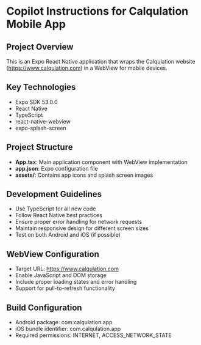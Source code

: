 # Copilot Instructions for Calqulation Mobile App

<!-- Use this file to provide workspace-specific custom instructions to Copilot. For more details, visit https://code.visualstudio.com/docs/copilot/copilot-customization#_use-a-githubcopilotinstructionsmd-file -->

## Project Overview
This is an Expo React Native application that wraps the Calqulation website (https://www.calqulation.com) in a WebView for mobile devices.

## Key Technologies
- Expo SDK 53.0.0
- React Native
- TypeScript
- react-native-webview
- expo-splash-screen

## Project Structure
- **App.tsx**: Main application component with WebView implementation
- **app.json**: Expo configuration file
- **assets/**: Contains app icons and splash screen images

## Development Guidelines
- Use TypeScript for all new code
- Follow React Native best practices
- Ensure proper error handling for network requests
- Maintain responsive design for different screen sizes
- Test on both Android and iOS (if possible)

## WebView Configuration
- Target URL: https://www.calqulation.com
- Enable JavaScript and DOM storage
- Include proper loading states and error handling
- Support for pull-to-refresh functionality

## Build Configuration
- Android package: com.calqulation.app
- iOS bundle identifier: com.calqulation.app
- Required permissions: INTERNET, ACCESS_NETWORK_STATE
